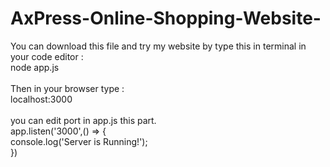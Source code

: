 # AxPress-Online-Shopping-Website-
You can download this file and try my website by type this in terminal in your code editor : \
        node app.js \
        \
Then in your browser type : \
        localhost:3000 \
        \
you can edit port in app.js this part. \
  app.listen('3000',() => { \
    console.log('Server is Running!'); \
  })
      
